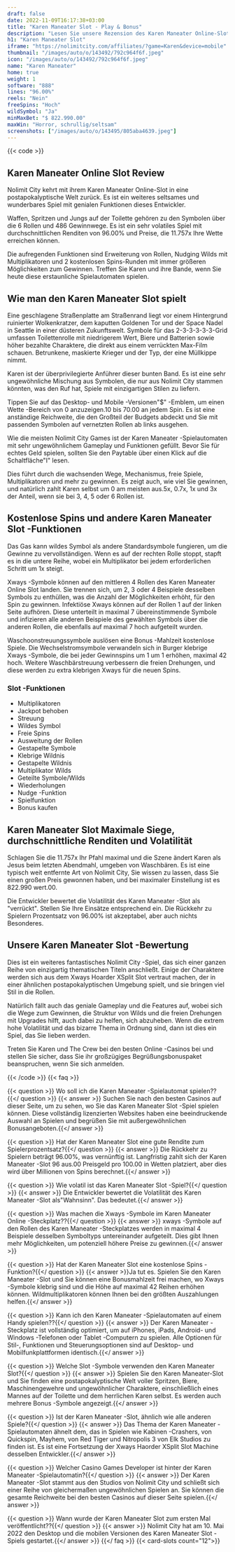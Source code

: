 ```yaml
---
draft: false
date: 2022-11-09T16:17:38+03:00
title: "Karen Maneater Slot - Play & Bonus"
description: "Lesen Sie unsere Rezension des Karen Maneater Online-Slot des Apokalypse-Themen. Wir behandeln die Funktionen und wo wir sie mit dem besten Casino -Bonus spielen können."
h1: "Karen Maneater Slot"
iframe: "https://nolimitcity.com/affiliates/?game=Karen&device=mobile"
thumbnail: "/images/auto/o/143492/792c964f6f.jpeg"
icon: "/images/auto/o/143492/792c964f6f.jpeg"
name: "Karen Maneater"
home: true
weight: 1
software: "888"
lines: "96.00%"
reels: "Nein"
freeSpins: "Hoch"
wildSymbol: "Ja"
minMaxBet: "$ 822.990.00"
maxWin: "Horror, schrullig/seltsam"
screenshots: ["/images/auto/o/143495/805aba4639.jpeg"]
---
```


{{< code >}}<h2>Karen Maneater Online Slot Review</h2><p>Nolimit City kehrt mit ihrem Karen Maneater Online-Slot in eine postapokalyptische Welt zurück. Es ist ein weiteres seltsames und wunderbares Spiel mit genialen Funktionen dieses Entwickler.</p><p>Waffen, Spritzen und Jungs auf der Toilette gehören zu den Symbolen über die 6 Rollen und 486 Gewinnwege. Es ist ein sehr volatiles Spiel mit durchschnittlichen Renditen von 96.00% und Preise, die 11.757x Ihre Wette erreichen können.</p><p>Die aufregenden Funktionen sind Erweiterung von Rollen, Nudging Wilds mit Multiplikatoren und 2 kostenlosen Spins-Runden mit immer größeren Möglichkeiten zum Gewinnen. Treffen Sie Karen und ihre Bande, wenn Sie heute diese erstaunliche Spielautomaten spielen.</p><h2>Wie man den Karen Maneater Slot spielt</h2><p>Eine geschlagene Straßenplatte am Straßenrand liegt vor einem Hintergrund ruinierter Wolkenkratzer, dem kaputten Goldenen Tor und der Space Nadel in Seattle in einer düsteren Zukunftswelt. Symbole für das 2-3-3-3-3-3-Grid umfassen Toilettenrolle mit niedrigerem Wert, Biere und Batterien sowie höher bezahlte Charaktere, die direkt aus einem verrückten Max-Film schauen. Betrunkene, maskierte Krieger und der Typ, der eine Müllkippe nimmt.</p><p>Karen ist der überprivilegierte Anführer dieser bunten Band. Es ist eine sehr ungewöhnliche Mischung aus Symbolen, die nur aus Nolimit City stammen könnten, was den Ruf hat, Spiele mit einzigartigen Stilen zu liefern.</p><p>Tippen Sie auf das Desktop- und Mobile -Versionen"$" -Emblem, um einen Wette -Bereich von 0 anzuzeigen.10 bis 70.00 an jedem Spin. Es ist eine anständige Reichweite, die den Großteil der Budgets abdeckt und Sie mit passenden Symbolen auf vernetzten Rollen ab links ausgehen.</p><p>Wie die meisten Nolimit City Games ist der Karen Maneater -Spielautomaten mit sehr ungewöhnlichem Gameplay und Funktionen gefüllt. Bevor Sie für echtes Geld spielen, sollten Sie den Paytable über einen Klick auf die Schaltfläche"I" lesen.</p><p>Dies führt durch die wachsenden Wege, Mechanismus, freie Spiele, Multiplikatoren und mehr zu gewinnen. Es zeigt auch, wie viel Sie gewinnen, und natürlich zahlt Karen selbst um 0 am meisten aus.5x, 0.7x, 1x und 3x der Anteil, wenn sie bei 3, 4, 5 oder 6 Rollen ist.</p><h2>Kostenlose Spins und andere Karen Maneater Slot -Funktionen</h2><p>Das Gas kann wildes Symbol als andere Standardsymbole fungieren, um die Gewinne zu vervollständigen. Wenn es auf der rechten Rolle stoppt, stapft es in die untere Reihe, wobei ein Multiplikator bei jedem erforderlichen Schritt um 1x steigt.</p><p>Xways -Symbole können auf den mittleren 4 Rollen des Karen Maneater Online Slot landen. Sie trennen sich, um 2, 3 oder 4 Beispiele desselben Symbols zu enthüllen, was die Anzahl der Möglichkeiten erhöht, für den Spin zu gewinnen. Infektiöse Xways können auf der Rollen 1 auf der linken Seite aufhören. Diese unterteilt in maximal 7 übereinstimmende Symbole und infizieren alle anderen Beispiele des gewählten Symbols über die anderen Rollen, die ebenfalls auf maximal 7 hoch aufgeteilt wurden.</p><p>Waschoonstreuungssymbole auslösen eine Bonus -Mahlzeit kostenlose Spiele. Die Wechselstromsymbole verwandeln sich in Burger klebrige Xways -Symbole, die bei jeder Gewinnspins um 1 um 1 erhöhen, maximal 42 hoch. Weitere Waschbärstreuung verbessern die freien Drehungen, und diese werden zu extra klebrigen Xways für die neuen Spins.</p><h3>
Slot -Funktionen</h3><ul>
<li></span>
Multiplikatoren</li>
<li></span>
Jackpot behoben</li>
<li></span>
Streuung</li>
<li></span>
Wildes Symbol</li>
<li></span>
Freie Spins</li>
<li></span>
Ausweitung der Rollen</li>
<li></span>
Gestapelte Symbole</li>
<li></span>
Klebrige Wildnis</li>
<li></span>
Gestapelte Wildnis</li>
<li></span>
Multiplikator Wilds</li>
<li></span>
Geteilte Symbole/Wilds</li>
<li></span>
Wiederholungen</li>
<li></span>
Nudge -Funktion</li>
<li></span>
Spielfunktion</li>
<li></span>
Bonus kaufen</li></ul><h2>Karen Maneater Slot Maximale Siege, durchschnittliche Renditen und Volatilität</h2><p>Schlagen Sie die 11.757x Ihr Pfahl maximal und die Szene ändert Karen als Jesus beim letzten Abendmahl, umgeben von Waschbären. Es ist eine typisch weit entfernte Art von Nolimit City, Sie wissen zu lassen, dass Sie einen großen Preis gewonnen haben, und bei maximaler Einstellung ist es 822.990 wert.00.</p><p>Die Entwickler bewertet die Volatilität des Karen Maneater -Slot als "verrückt". Stellen Sie Ihre Einsätze entsprechend ein. Die Rückkehr zu Spielern Prozentsatz von 96.00% ist akzeptabel, aber auch nichts Besonderes.</p><h2>Unsere Karen Maneater Slot -Bewertung</h2><p>Dies ist ein weiteres fantastisches Nolimit City -Spiel, das sich einer ganzen Reihe von einzigartig thematischen Titeln anschließt. Einige der Charaktere werden sich aus dem Xways Hoarder XSplit Slot vertraut machen, der in einer ähnlichen postapokalyptischen Umgebung spielt, und sie bringen viel Stil in die Rollen.</p><p>Natürlich fällt auch das geniale Gameplay und die Features auf, wobei sich die Wege zum Gewinnen, die Struktur von Wilds und die freien Drehungen mit Upgrades hilft, auch dabei zu helfen, sich abzuheben. Wenn die extrem hohe Volatilität und das bizarre Thema in Ordnung sind, dann ist dies ein Spiel, das Sie lieben werden.</p><p>Treten Sie Karen und The Crew bei den besten Online -Casinos bei und stellen Sie sicher, dass Sie ihr großzügiges Begrüßungsbonuspaket beanspruchen, wenn Sie sich anmelden.</p>
{{< /code >}}
{{< faq >}}

{{< question >}} Wo soll ich die Karen Maneater -Spielautomat spielen??{{</ question >}}
{{< answer >}} Suchen Sie nach den besten Casinos auf dieser Seite, um zu sehen, wo Sie das Karen Maneater Slot -Spiel spielen können. Diese vollständig lizenzierten Websites haben eine beeindruckende Auswahl an Spielen und begrüßen Sie mit außergewöhnlichen Bonusangeboten.{{</ answer >}}

{{< question >}} Hat der Karen Maneater Slot eine gute Rendite zum Spielerprozentsatz?{{</ question >}}
{{< answer >}} Die Rückkehr zu Spielern beträgt 96.00%, was vernünftig ist. Langfristig zahlt sich der Karen Maneater -Slot 96 aus.00 Preisgeld pro 100.00 in Wetten platziert, aber dies wird über Millionen von Spins berechnet.{{</ answer >}}

{{< question >}} Wie volatil ist das Karen Maneater Slot -Spiel?{{</ question >}}
{{< answer >}} Die Entwickler bewertet die Volatilität des Karen Maneater -Slot als"Wahnsinn". Das bedeutet.{{</ answer >}}

{{< question >}} Was machen die Xways -Symbole im Karen Maneater Online -Steckplatz??{{</ question >}}
{{< answer >}} xways -Symbole auf den Rollen des Karen Maneater -Steckplatzes werden in maximal 4 Beispiele desselben Symboltyps untereinander aufgeteilt. Dies gibt Ihnen mehr Möglichkeiten, um potenziell höhere Preise zu gewinnen.{{</ answer >}}

{{< question >}} Hat der Karen Maneater Slot eine kostenlose Spins -Funktion?{{</ question >}}
{{< answer >}}Ja tut es. Spielen Sie den Karen Maneater -Slot und Sie können eine Bonusmahlzeit frei machen, wo Xways -Symbole klebrig sind und die Höhe auf maximal 42 Reihen erhöhen können.  Wildmultiplikatoren können Ihnen bei den größten Auszahlungen helfen.{{</ answer >}}

{{< question >}} Kann ich den Karen Maneater -Spielautomaten auf einem Handy spielen??{{</ question >}}
{{< answer >}} Der Karen Maneater -Steckplatz ist vollständig optimiert, um auf iPhones, iPads, Android- und Windows -Telefonen oder Tablet -Computern zu spielen. Alle Optionen für Stil-, Funktionen und Steuerungsoptionen sind auf Desktop- und Mobilfunkplattformen identisch.{{</ answer >}}

{{< question >}} Welche Slot -Symbole verwenden den Karen Maneater Slot?{{</ question >}}
{{< answer >}} Spielen Sie den Karen Maneater-Slot und Sie finden eine postapokalyptische Welt voller Spritzen, Biere, Maschinengewehre und ungewöhnlicher Charaktere, einschließlich eines Mannes auf der Toilette und dem herrlichen Karen selbst. Es werden auch mehrere Bonus -Symbole angezeigt.{{</ answer >}}

{{< question >}} Ist der Karen Maneater -Slot, ähnlich wie alle anderen Spiele?{{</ question >}}
{{< answer >}} Das Thema der Karen Maneater -Spielautomaten ähnelt dem, das in Spielen wie Kabinen -Crashers, von Quickspin, Mayhem, von Red Tiger und Nitropolis 3 von Elk Studios zu finden ist. Es ist eine Fortsetzung der Xways Haorder XSplit Slot Machine desselben Entwickler.{{</ answer >}}

{{< question >}} Welcher Casino Games Developer ist hinter der Karen Maneater -Spielautomatin?{{</ question >}}
{{< answer >}} Der Karen Maneater -Slot stammt aus den Studios von Nolimit City und schließt sich einer Reihe von gleichermaßen ungewöhnlichen Spielen an. Sie können die gesamte Reichweite bei den besten Casinos auf dieser Seite spielen.{{</ answer >}}

{{< question >}} Wann wurde der Karen Maneater Slot zum ersten Mal veröffentlicht??{{</ question >}}
{{< answer >}} Nolimit City hat am 10. Mai 2022 den Desktop und die mobilen Versionen des Karen Maneater Slot -Spiels gestartet.{{</ answer >}}
{{</ faq >}}
{{< card-slots count="12">}}
